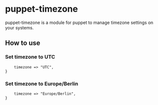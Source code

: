 # puppet-timezone
puppet-timezone is a module for puppet to manage timezone settings on your systems.

## How to use

### Set timezone to UTC
```class { 'timezone':
    timezone => "UTC",
}
```

### Set timezone to Europe/Berlin
```class { 'timezone':
    timezone => "Europe/Berlin",
}
```
